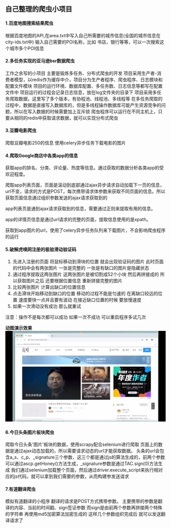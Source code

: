 ## 自己整理的爬虫小项目

#### 1.百度地图搜索结果爬虫
根据百度地图的API,在area.txt中写入自己所需要的城市信息(全国的城市信息在city-ids.txt中)
输入自己需要的POI名称，比如 书店，银行等等，可以一次搜索这个城市多个POI信息

#### 2.多任务实现的亚马逊bsr数据爬虫
工作之余写的小项目  主要是锻炼多任务、分布式爬虫的开发
项目采用生产者-消费者模型，以redis作为缓存中介，项目分为生产者程序、爬虫程序、日志模块和配置文件模块
项目的运行环境、数据库配置、多任务数、日志信息等都写在配置文件中
项目运行的过程会记录日志信息，放在log文件夹的目录下
项目采用多任务爬取数据，这里写了多个版本，有协程池、线程池、多线程等
在多任务爬取的过程中，数据是直接写入数据库的，但是多线程操作数据库可能产生资源竞争的问题，所以在写入数据的时候需要加上互斥锁
爬虫程序可以运行在不同主机上，只要从相同的redis中获取请求数据，就可以实现分布式爬虫

#### 3.豆瓣电影爬虫
爬取豆瓣电影250的信息  使用celery异步任务下载电影的图片

#### 4.爬取Google商店中各类app的信息
获取app的排名、分类、评论量、热度等信息。通过获取的数据分析各类app的受欢迎程度。

爬取app列表页面，页面是滚动到底部通过ajax异步请求自动加载下一页的信息，url不变，请求的方式是POST，每次携带请求体参数来获取不同页面的信息。所以获取页面信息通过组织参数发送的ajax请求获取到的

app列表页是通到ajax请求获取到的信息，需要通过正则来提取有用的信息。

app的详情页信息是通过url请求的完整的页面，提取信息使用的是xpath。

获取到app图片的url，使用了celery异步任务队列来下载图片，不会影响爬虫程序的运行


#### 5.破解虎嗅网注册的极验滑动验证码
1. 先进入注册的页面  将鼠标移动到滑块的位置  就会出现验证码的图片  此时页面的代码中会有两张图片  一张是完整的  一张是有缺口的图片是隐藏状态
2. 通过程序提取这两张图片  这两张图片是被切割成52个小块  然后再拼接成的  所以获取图片之后  还要根据位置信息  重新拼接完整的图片
3. 比较两张图片  计算出缺口的位置信息
4. 点击滑块开始移动到缺口的位置  移动的过程不能是匀速的  在离缺口较远的位置  速度要快一点并且要有波动  在接近缺口位置的时候  要放慢速度
5. 如果一次滑动没有成功  那么就重试

注意：操作不是每次都可以成功  如果一次不成功  可以重启程序多试几次

**动图演示效果**
![1542728658302](./slide_captcha/1542728658302.gif)

#### 6.今日头条图片板块爬虫
爬取今日头条'图片'板块的数据，使用scrapy配合selenium进行爬取
页面上的数据是通过ajax动态加载的，所以需要请求动态的url才能获取数据。
头条的url会包含a_s、c_p、_signature三个参数，这三个都是通过js的算法生成的，前两个参数可以通过ascp.getHoney()方法生成，_signature参数是通过TAC.sign(0)方法生成
我们通过selenium加载整个页面，然后通过driver.execute_script来执行相对应的js代码，就可以拿到我们需要的参数，从而构建参发送请求

#### 7.有道翻译爬虫
模拟有道翻译的小程序
翻译的请求是POST方式携带参数。
主要携带的参数是翻译的内容、当前的时间戳、sign签证参数
而sign是由前两个参数再拼接两个特殊的字符串  再使用md5加密算法加密生成的
这样几个参数组织完成后  就可以发送翻译请求了
